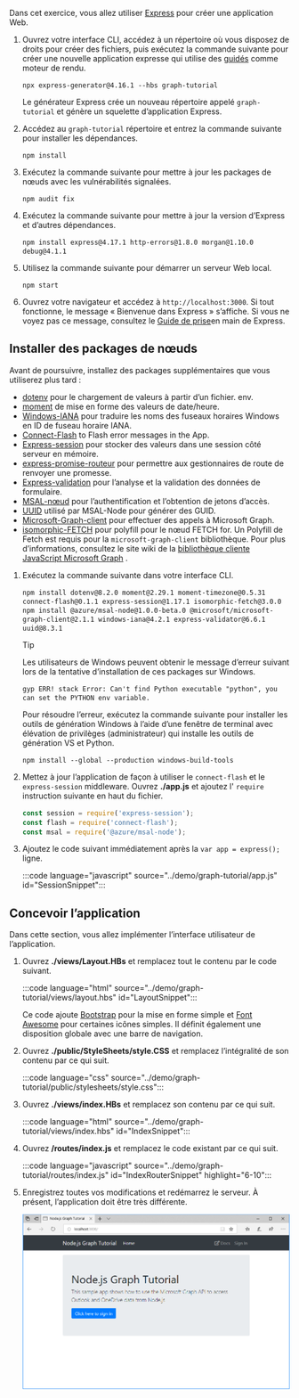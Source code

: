 <!-- markdownlint-disable MD002 MD041 -->

Dans cet exercice, vous allez utiliser [Express](http://expressjs.com/) pour créer une application Web.

1. Ouvrez votre interface CLI, accédez à un répertoire où vous disposez de droits pour créer des fichiers, puis exécutez la commande suivante pour créer une nouvelle application expresse qui utilise des [guidés](http://handlebarsjs.com/) comme moteur de rendu.

    ```Shell
    npx express-generator@4.16.1 --hbs graph-tutorial
    ```

    Le générateur Express crée un nouveau répertoire appelé `graph-tutorial` et génère un squelette d’application Express.

1. Accédez au `graph-tutorial` répertoire et entrez la commande suivante pour installer les dépendances.

    ```Shell
    npm install
    ```

1. Exécutez la commande suivante pour mettre à jour les packages de nœuds avec les vulnérabilités signalées.

    ```Shell
    npm audit fix
    ```

1. Exécutez la commande suivante pour mettre à jour la version d’Express et d’autres dépendances.

    ```Shell
    npm install express@4.17.1 http-errors@1.8.0 morgan@1.10.0 debug@4.1.1
    ```

1. Utilisez la commande suivante pour démarrer un serveur Web local.

    ```Shell
    npm start
    ```

1. Ouvrez votre navigateur et accédez à `http://localhost:3000`. Si tout fonctionne, le message « Bienvenue dans Express » s’affiche. Si vous ne voyez pas ce message, consultez le [Guide de prise](http://expressjs.com/starter/generator.html)en main de Express.

## <a name="install-node-packages"></a>Installer des packages de nœuds

Avant de poursuivre, installez des packages supplémentaires que vous utiliserez plus tard :

- [dotenv](https://github.com/motdotla/dotenv) pour le chargement de valeurs à partir d’un fichier. env.
- [moment](https://github.com/moment/moment/) de mise en forme des valeurs de date/heure.
- [Windows-IANA](https://github.com/rubenillodo/windows-iana) pour traduire les noms des fuseaux horaires Windows en ID de fuseau horaire IANA.
- [Connect-Flash](https://github.com/jaredhanson/connect-flash) to Flash error messages in the App.
- [Express-session](https://github.com/expressjs/session) pour stocker des valeurs dans une session côté serveur en mémoire.
- [express-promise-routeur](https://github.com/express-promise-router/express-promise-router) pour permettre aux gestionnaires de route de renvoyer une promesse.
- [Express-validation](https://github.com/express-validator/express-validator) pour l’analyse et la validation des données de formulaire.
- [MSAL-nœud](https://github.com/AzureAD/microsoft-authentication-library-for-js/tree/dev/lib/msal-node) pour l’authentification et l’obtention de jetons d’accès.
- [UUID](https://github.com/uuidjs/uuid) utilisé par MSAL-Node pour générer des GUID.
- [Microsoft-Graph-client](https://github.com/microsoftgraph/msgraph-sdk-javascript) pour effectuer des appels à Microsoft Graph.
- [isomorphic-FETCH](https://github.com/matthew-andrews/isomorphic-fetch) pour polyfill pour le nœud FETCH for. Un Polyfill de Fetch est requis pour la `microsoft-graph-client` bibliothèque. Pour plus d’informations, consultez le site wiki de la [bibliothèque cliente JavaScript Microsoft Graph](https://github.com/microsoftgraph/msgraph-sdk-javascript/wiki/Migration-from-1.x.x-to-2.x.x#polyfill-only-when-required) .

1. Exécutez la commande suivante dans votre interface CLI.

    ```Shell
    npm install dotenv@8.2.0 moment@2.29.1 moment-timezone@0.5.31 connect-flash@0.1.1 express-session@1.17.1 isomorphic-fetch@3.0.0
    npm install @azure/msal-node@1.0.0-beta.0 @microsoft/microsoft-graph-client@2.1.1 windows-iana@4.2.1 express-validator@6.6.1 uuid@8.3.1
    ```

    > [!TIP]
    > Les utilisateurs de Windows peuvent obtenir le message d’erreur suivant lors de la tentative d’installation de ces packages sur Windows.
    >
    > ```Shell
    > gyp ERR! stack Error: Can't find Python executable "python", you can set the PYTHON env variable.
    > ```
    >
    > Pour résoudre l’erreur, exécutez la commande suivante pour installer les outils de génération Windows à l’aide d’une fenêtre de terminal avec élévation de privilèges (administrateur) qui installe les outils de génération VS et Python.
    >
    > ```Shell
    > npm install --global --production windows-build-tools
    > ```

1. Mettez à jour l’application de façon à utiliser le `connect-flash` et le `express-session` middleware. Ouvrez **./app.js** et ajoutez l' `require` instruction suivante en haut du fichier.

    ```javascript
    const session = require('express-session');
    const flash = require('connect-flash');
    const msal = require('@azure/msal-node');
    ```

1. Ajoutez le code suivant immédiatement après la `var app = express();` ligne.

    :::code language="javascript" source="../demo/graph-tutorial/app.js" id="SessionSnippet":::

## <a name="design-the-app"></a>Concevoir l’application

Dans cette section, vous allez implémenter l’interface utilisateur de l’application.

1. Ouvrez **./views/Layout.HBs** et remplacez tout le contenu par le code suivant.

    :::code language="html" source="../demo/graph-tutorial/views/layout.hbs" id="LayoutSnippet":::

    Ce code ajoute [Bootstrap](http://getbootstrap.com/) pour la mise en forme simple et [Font Awesome](https://fontawesome.com/) pour certaines icônes simples. Il définit également une disposition globale avec une barre de navigation.

1. Ouvrez **./public/StyleSheets/style.CSS** et remplacez l’intégralité de son contenu par ce qui suit.

    :::code language="css" source="../demo/graph-tutorial/public/stylesheets/style.css":::

1. Ouvrez **./views/index.HBs** et remplacez son contenu par ce qui suit.

    :::code language="html" source="../demo/graph-tutorial/views/index.hbs" id="IndexSnippet":::

1. Ouvrez **/routes/index.js** et remplacez le code existant par ce qui suit.

    :::code language="javascript" source="../demo/graph-tutorial/routes/index.js" id="IndexRouterSnippet" highlight="6-10":::

1. Enregistrez toutes vos modifications et redémarrez le serveur. À présent, l’application doit être très différente.

    ![Capture d’écran de la page d’accueil repensée](./images/create-app-01.png)
